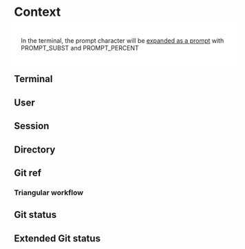 # Context

<div style="
  background: white;
  box-shadow: 0 0 1rem 1rem white;
  padding: 0.5rem 1rem;
  position: sticky; 
  top: var(--navbar-height);
">
  <PromptComponent/>

In the terminal, the prompt character will be [expanded as a prompt](https://zsh.sourceforge.io/Doc/Release/Prompt-Expansion.html) with PROMPT_SUBST and PROMPT_PERCENT

</div>

## Terminal

<ContextConfigurationComponent group="Terminal"/>

## User

<ContextConfigurationComponent group="User"/>

## Session

<ContextConfigurationComponent group="Session"/>

## Directory

<ContextConfigurationComponent group="Directory"/>

## Git ref

<ContextConfigurationComponent group="Git ref"/>

### Triangular workflow

<ContextConfigurationComponent group="Git push ref"/>

## Git status

<ContextConfigurationComponent group="Git status"/>

## Extended Git status

<ContextConfigurationComponent group="Extended Git status"/>
